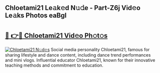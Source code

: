## Chloetami21 Le𝚊k𝚎d N𝚞𝚍e - Part-Z6j Vid𝚎o Le𝚊ks Photos eaBgI

# <h2><a href="http://fbelkc8.evod.top/?m=Chloetami21">🔗 👉🔴 Chloetami21 Vid𝚎o Ph𝚘t𝚘s</a></h2>

[![Chloetami21 N𝚞d𝚎s](https://i.imgur.com/8V9OHl7.gif)](http://fbelkc8.evod.top/?m=Chloetami21)
Social media personality Chloetami21, famous for sharing lifestyle and dance content, including dance trend performances and mini vlogs. Influential educator Chloetami21, known for their innovative teaching methods and commitment to education. 
